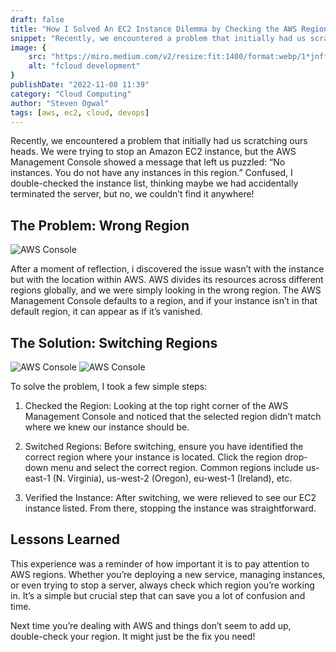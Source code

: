 ```yaml
---
draft: false
title: "How I Solved An EC2 Instance Dilemma by Checking the AWS Region and saved us from extra costs."
snippet: "Recently, we encountered a problem that initially had us scratching ours heads. We were trying to stop an Amazon EC2 instance, but the AWS Management Console showed a message that left us puzzled"
image: {
    src: "https://miro.medium.com/v2/resize:fit:1400/format:webp/1*jnffOEvXbKnzNn2SnMlMxA.jpeg",
    alt: "fcloud development"
}
publishDate: "2022-11-08 11:39"
category: "Cloud Computing"
author: "Steven Ogwal"
tags: [aws, ec2, cloud, devops]
---
```


Recently, we encountered a problem that initially had us scratching ours heads. We were trying to stop an Amazon EC2 instance, but the AWS Management Console showed a message that left us puzzled: “No instances. You do not have any instances in this region.” Confused, I double-checked the instance list, thinking maybe we had accidentally terminated the server, but no, we couldn’t find it anywhere!

## The Problem: Wrong Region
![AWS Console](https://miro.medium.com/v2/resize:fit:1400/format:webp/1*jnffOEvXbKnzNn2SnMlMxA.jpeg)

After a moment of reflection, i discovered the issue wasn’t with the instance but with the location within AWS. AWS divides its resources across different regions globally, and we were simply looking in the wrong region. The AWS Management Console defaults to a region, and if your instance isn’t in that default region, it can appear as if it’s vanished.

## The Solution: Switching Regions
![AWS Console](https://miro.medium.com/v2/resize:fit:1400/format:webp/1*tLEDTWa8AJA4RQYqPxpL9A.png)
![AWS Console](https://miro.medium.com/v2/resize:fit:1400/format:webp/1*0YQOaZzfc_ovf1Ha9RX5Jw.png)

To solve the problem, I took a few simple steps:

1. Checked the Region: Looking at the top right corner of the AWS Management Console and noticed that the selected region didn’t match where we knew our instance should be.

2. Switched Regions: Before switching, ensure you have identified the correct region where your instance is located. Click the region drop-down menu and select the correct region. Common regions include us-east-1 (N. Virginia), us-west-2 (Oregon), eu-west-1 (Ireland), etc.

3. Verified the Instance: After switching, we were relieved to see our EC2 instance listed. From there, stopping the instance was straightforward.


## Lessons Learned
This experience was a reminder of how important it is to pay attention to AWS regions. Whether you’re deploying a new service, managing instances, or even trying to stop a server, always check which region you’re working in. It’s a simple but crucial step that can save you a lot of confusion and time.

Next time you’re dealing with AWS and things don’t seem to add up, double-check your region. It might just be the fix you need!

